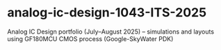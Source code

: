 # analog-ic-design-1043-ITS-2025
Analog IC Design portfolio (July–August 2025) – simulations and  layouts using GF180MCU CMOS process (Google-SkyWater PDK)
